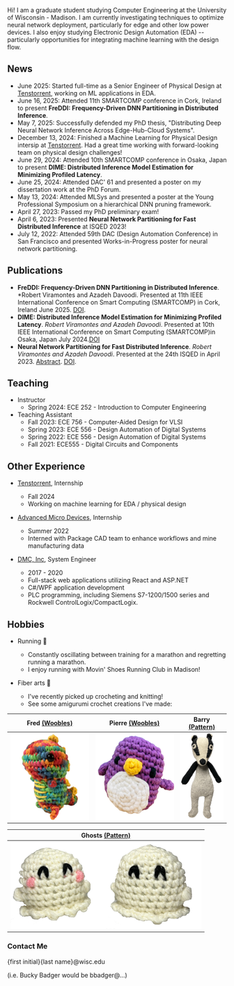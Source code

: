 Hi! I am a graduate student studying Computer Engineering at the University of Wisconsin - Madison. I am currently investigating techniques to optimize neural network deployment, particularly for edge and other low power devices. I also enjoy studying Electronic Design Automation (EDA) -- particularly opportunities for integrating machine learning with the design flow.

## News
- June 2025: Started full-time as a Senior Engineer of Physical Design at [Tenstorrent](https://tenstorrent.com/en), working on ML applications in EDA.
- June 16, 2025: Attended 11th SMARTCOMP conference in Cork, Ireland to present **FreDDI: Frequency-Driven DNN Partitioning in Distributed Inference**.
- May 7, 2025: Successfully defended my PhD thesis, "Distributing Deep Neural Network Inference Across Edge-Hub-Cloud Systems". 
- December 13, 2024: Finished a Machine Learning for Physical Design intersip at [Tenstorrent](https://tenstorrent.com/en). Had a great time working with forward-looking team on physical design challenges!
- June 29, 2024: Attended 10th SMARTCOMP conference in Osaka, Japan to present **DIME: Distributed Inference Model Estimation for Minimizing Profiled Latency**.
- June 25, 2024: Attended DAC' 61 and presented a poster on my dissertation work at the PhD Forum. 
- May 13, 2024: Attended MLSys and presented a poster at the Young Professional Symposium on a hierarchical DNN pruning framework.
- April 27, 2023: Passed my PhD preliminary exam!
- April 6, 2023: Presented **Neural Network Partitioning for Fast Distributed Inference** at ISQED 2023!
- July 12, 2022: Attended 59th DAC (Design Automation Conference) in San Francisco and presented Works-in-Progress poster for neural network partitioning. 

## Publications
- **FreDDI: Frequency-Driven DNN Partitioning in Distributed Inference**. *Robert Viramontes and Azadeh Davoodi. Presented at 11th IEEE International Conference on Smart Computing (SMARTCOMP) in Cork, Ireland June 2025. [DOI](https://doi.org/10.1109/SMARTCOMP65954.2025.00106).
- **DIME: Distributed Inference Model Estimation for Minimizing Profiled Latency**. *Robert Viramontes and Azadeh Davoodi*. Presented at 10th IEEE International Conference on Smart Computing (SMARTCOMP)in Osaka, Japan July 2024.[DOI](https://doi.org/10.1109/SMARTCOMP61445.2024.00081)
- **Neural Network Partitioning for Fast Distributed Inference**. *Robert Viramontes and Azadeh Davoodi*. Presented at the 24th ISQED in April 2023. [Abstract](https://www.isqed.org/English/Archives/2023/Technical_Sessions/149.html). [DOI](https://doi.org/10.1109/ISQED57927.2023.10129343).

## Teaching
- Instructor
  - Spring 2024: ECE 252 - Introduction to Computer Engineering
- Teaching Assistant
  - Fall 2023: ECE 756 - Computer-Aided Design for VLSI
  - Spring 2023: ECE 556 -  Design Automation of Digital Systems
  - Spring 2022: ECE 556 -  Design Automation of Digital Systems
  - Fall 2021: ECE555 - Digital Circuits and Components

## Other Experience
- [Tenstorrent](https://tenstorrent.com/), Internship
  - Fall 2024
  - Working on machine learning for EDA / physical design

- [Advanced Micro Devices](https://www.amd.com/), Internship
  - Summer 2022
  - Interned with Package CAD team to enhance workflows and mine manufacturing data

- [DMC, Inc](https://www.dmcinfo.com/), System Engineer
  - 2017 - 2020
  - Full-stack web applications utilizing React and ASP.NET
  - C#/WPF application development
  - PLC programming, including Siemens S7-1200/1500 series and Rockwell ControlLogix/CompactLogix.

## Hobbies
- Running 👟
  - Constantly oscillating between training for a marathon and regretting running a marathon.
  - I enjoy running with Movin' Shoes Running Club in Madison!

- Fiber arts 🧶
  - I've recently picked up crocheting and knitting!
  - See some amigurumi crochet creations I've made:

| Fred [(Woobles)](https://thewoobles.com/)  | Pierre [(Woobles)](https://thewoobles.com/) | Barry [(Pattern)](https://www.etsy.com/listing/1095055834/pdf-badger-crochet-pattern-cute-badger) |
| ------------- | ------------- | ------------- |
| <img src="/assets/fred.png" alt="crochet dinosaur" height="200">  | <img src="/assets/pierre.png" alt="crochet penguin" height="200"> | <img src="/assets/barry.png" alt="crochet badger" height="200"> |

|Ghosts [(Pattern)](https://www.roseandlilyamigurumi.com/2022/10/no-sew-quick-crochet-ghost-free-crochet.html) |
| ------------- |
|<img src="/assets/ghosts.png" alt="two crochet ghosts" height="200">|

### Contact Me
{first initial}{last name}@wisc.edu

(i.e. Bucky Badger would be bbadger@...)
